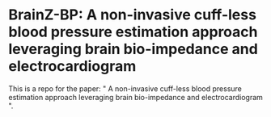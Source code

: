 # BrainZ-BP: A non-invasive cuff-less blood pressure estimation approach leveraging brain bio-impedance and electrocardiogram
This is a repo for the paper: " A non-invasive cuff-less blood pressure estimation approach leveraging brain bio-impedance and electrocardiogram ".
